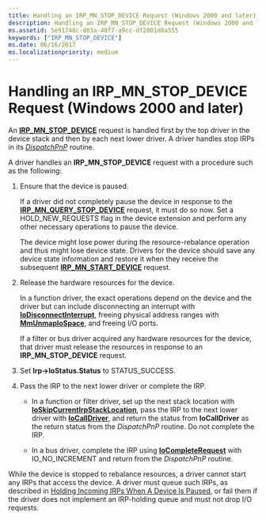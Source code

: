 ```yaml
---
title: Handling an IRP_MN_STOP_DEVICE Request (Windows 2000 and later)
description: Handling an IRP_MN_STOP_DEVICE Request (Windows 2000 and later)
ms.assetid: 5e91748c-d03a-48f7-a9cc-df2801d8a555
keywords: ["IRP_MN_STOP_DEVICE"]
ms.date: 06/16/2017
ms.localizationpriority: medium
---
```


# Handling an IRP\_MN\_STOP\_DEVICE Request (Windows 2000 and later)





An [**IRP\_MN\_STOP\_DEVICE**](https://docs.microsoft.com/windows-hardware/drivers/kernel/irp-mn-stop-device) request is handled first by the top driver in the device stack and then by each next lower driver. A driver handles stop IRPs in its [*DispatchPnP*](https://docs.microsoft.com/windows-hardware/drivers/ddi/content/wdm/nc-wdm-driver_dispatch) routine.

A driver handles an **IRP\_MN\_STOP\_DEVICE** request with a procedure such as the following:

1.  Ensure that the device is paused.

    If a driver did not completely pause the device in response to the [**IRP\_MN\_QUERY\_STOP\_DEVICE**](https://docs.microsoft.com/windows-hardware/drivers/kernel/irp-mn-query-stop-device) request, it must do so now. Set a HOLD\_NEW\_REQUESTS flag in the device extension and perform any other necessary operations to pause the device.

    The device might lose power during the resource-rebalance operation and thus might lose device state. Drivers for the device should save any device state information and restore it when they receive the subsequent [**IRP\_MN\_START\_DEVICE**](https://docs.microsoft.com/windows-hardware/drivers/kernel/irp-mn-start-device) request.

2.  Release the hardware resources for the device.

    In a function driver, the exact operations depend on the device and the driver but can include disconnecting an interrupt with [**IoDisconnectInterrupt**](https://docs.microsoft.com/windows-hardware/drivers/ddi/content/wdm/nf-wdm-iodisconnectinterrupt), freeing physical address ranges with [**MmUnmapIoSpace**](https://docs.microsoft.com/windows-hardware/drivers/ddi/content/wdm/nf-wdm-mmunmapiospace), and freeing I/O ports.

    If a filter or bus driver acquired any hardware resources for the device, that driver must release the resources in response to an **IRP\_MN\_STOP\_DEVICE** request.

3.  Set **Irp-&gt;IoStatus.Status** to STATUS\_SUCCESS.

4.  Pass the IRP to the next lower driver or complete the IRP.

    -   In a function or filter driver, set up the next stack location with [**IoSkipCurrentIrpStackLocation**](https://docs.microsoft.com/windows-hardware/drivers/kernel/mm-bad-pointer), pass the IRP to the next lower driver with [**IoCallDriver**](https://docs.microsoft.com/windows-hardware/drivers/ddi/content/wdm/nf-wdm-iocalldriver), and return the status from **IoCallDriver** as the return status from the *DispatchPnP* routine. Do not complete the IRP.

    -   In a bus driver, complete the IRP using [**IoCompleteRequest**](https://docs.microsoft.com/windows-hardware/drivers/ddi/content/wdm/nf-wdm-iocompleterequest) with IO\_NO\_INCREMENT and return from the *DispatchPnP* routine.

While the device is stopped to rebalance resources, a driver cannot start any IRPs that access the device. A driver must queue such IRPs, as described in [Holding Incoming IRPs When A Device Is Paused](holding-incoming-irps-when-a-device-is-paused.md), or fail them if the driver does not implement an IRP-holding queue and must not drop I/O requests.

 

 




